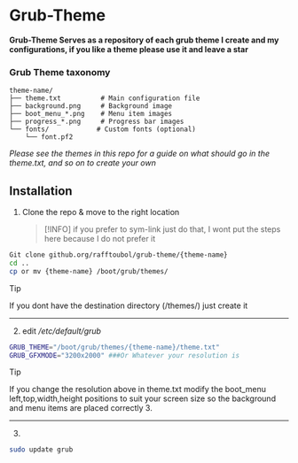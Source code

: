 # Grub-Theme

**Grub-Theme Serves as a repository of each grub theme I create and my configurations,
if you like a theme please use it and leave a star**

### Grub Theme taxonomy

```
theme-name/
├── theme.txt          # Main configuration file
├── background.png     # Background image
├── boot_menu_*.png    # Menu item images
├── progress_*.png     # Progress bar images
└── fonts/            # Custom fonts (optional)
    └── font.pf2
```

_Please see the themes in this repo for a guide on what should go in the theme.txt,
and so on to create your own_

## Installation

1. Clone the repo & move to the right location
   > [!INFO]
   > if you prefer to sym-link just do that, I wont put the steps here because I do not prefer it

```Bash
Git clone github.org/rafftoubol/grub-theme/{theme-name}
cd ..
cp or mv {theme-name} /boot/grub/themes/

```

> [!TIP]
> If you dont have the destination directory (/themes/) just create it

---

2. edit _*/etc/default/grub*_

```Bash
GRUB_THEME="/boot/grub/themes/{theme-name}/theme.txt"
GRUB_GFXMODE="3200x2000" ###Or Whatever your resolution is
```

> [!TIP]
> If you change the resolution above in theme.txt modify the boot_menu left,top,width,height positions
> to suit your screen size so the background and menu items are placed correctly 3.

---

3.

```Bash
sudo update grub
```

